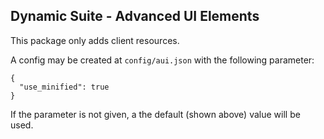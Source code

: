 ## Dynamic Suite - Advanced UI Elements

This package only adds client resources.

A config may be created at `config/aui.json` with the following parameter:

```
{
  "use_minified": true
}
```

If the parameter is not given, a the default (shown above) value will be used.
